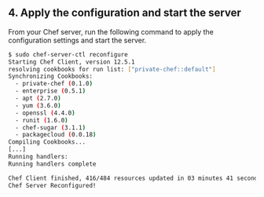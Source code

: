 ## 4. Apply the configuration and start the server

From your Chef server, run the following command to apply the configuration settings and start the server.

```bash
$ sudo chef-server-ctl reconfigure
Starting Chef Client, version 12.5.1
resolving cookbooks for run list: ["private-chef::default"]
Synchronizing Cookbooks:
  - private-chef (0.1.0)
  - enterprise (0.5.1)
  - apt (2.7.0)
  - yum (3.6.0)
  - openssl (4.4.0)
  - runit (1.6.0)
  - chef-sugar (3.1.1)
  - packagecloud (0.0.18)
Compiling Cookbooks...
[...]
Running handlers:
Running handlers complete

Chef Client finished, 416/484 resources updated in 03 minutes 41 seconds
Chef Server Reconfigured!
```
